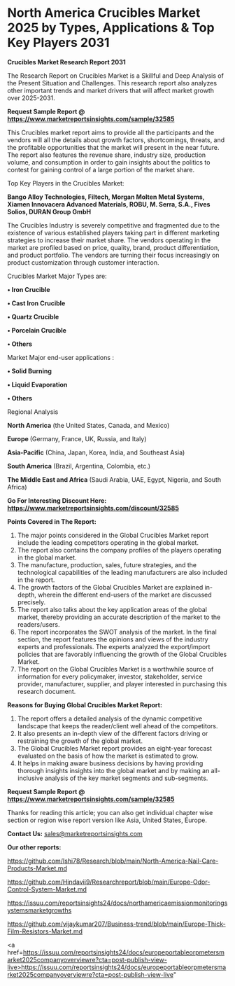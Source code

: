 # North America Crucibles Market 2025 by Types, Applications & Top Key Players 2031

<strong>Crucibles Market Research Report 2031</strong>

The Research Report on Crucibles Market is a Skillful and Deep Analysis of the Present Situation and Challenges. This research report also analyzes other important trends and market drivers that will affect market growth over 2025-2031.

<strong>Request Sample Report @ <a href=https://www.marketreportsinsights.com/sample/32585>https://www.marketreportsinsights.com/sample/32585</a></strong>

This Crucibles market report aims to provide all the participants and the vendors will all the details about growth factors, shortcomings, threats, and the profitable opportunities that the market will present in the near future. The report also features the revenue share, industry size, production volume, and consumption in order to gain insights about the politics to contest for gaining control of a large portion of the market share.

Top Key Players in the Crucibles Market:

<strong>Bango Alloy Technologies, Filtech, Morgan Molten Metal Systems, Xiamen Innovacera Advanced Materials, ROBU, M. Serra, S.A., Fives Solios, DURAN Group GmbH</strong>

The Crucibles Industry is severely competitive and fragmented due to the existence of various established players taking part in different marketing strategies to increase their market share. The vendors operating in the market are profiled based on price, quality, brand, product differentiation, and product portfolio. The vendors are turning their focus increasingly on product customization through customer interaction.

Crucibles Market Major Types are:

<strong>•  Iron Crucible

•  Cast Iron Crucible

•  Quartz Crucible

•  Porcelain Crucible

•  Others</strong>

Market Major end-user applications :

<strong>•  Solid Burning

•  Liquid Evaporation

•  Others</strong>

Regional Analysis

</u><strong><b>North America</b></strong> (the United States, Canada, and Mexico)

<strong><b>Europe </b></strong>(Germany, France, UK, Russia, and Italy)

<strong><b>Asia-Pacific</b></strong> (China, Japan, Korea, India, and Southeast Asia)

<strong><b>South America</b></strong> (Brazil, Argentina, Colombia, etc.)

<strong><b>The Middle East and Africa</b></strong> (Saudi Arabia, UAE, Egypt, Nigeria, and South Africa)

<strong>Go For Interesting Discount Here: <a href=https://www.marketreportsinsights.com/discount/32585>https://www.marketreportsinsights.com/discount/32585</a></strong>

<strong>Points Covered in The Report:</strong>
<ol>
  <li>The major points considered in the Global Crucibles Market report include the leading competitors operating in the global market.</li>
  <li>The report also contains the company profiles of the players operating in the global market.</li>
  <li>The manufacture, production, sales, future strategies, and the technological capabilities of the leading manufacturers are also included in the report.</li>
  <li>The growth factors of the Global Crucibles Market are explained in-depth, wherein the different end-users of the market are discussed precisely.</li>
  <li>The report also talks about the key application areas of the global market, thereby providing an accurate description of the market to the readers/users.</li>
  <li>The report incorporates the SWOT analysis of the market. In the final section, the report features the opinions and views of the industry experts and professionals. The experts analyzed the export/import policies that are favorably influencing the growth of the Global Crucibles Market.</li>
  <li>The report on the Global Crucibles Market is a worthwhile source of information for every policymaker, investor, stakeholder, service provider, manufacturer, supplier, and player interested in purchasing this research document.</li>
</ol>
<strong>Reasons for Buying Global Crucibles Market Report:</strong>

<ol>
  <li>The report offers a detailed analysis of the dynamic competitive landscape that keeps the reader/client well ahead of the competitors.</li>
  <li>It also presents an in-depth view of the different factors driving or restraining the growth of the global market.</li>
  <li>The Global Crucibles Market report provides an eight-year forecast evaluated on the basis of how the market is estimated to grow.</li>
  <li>It helps in making aware business decisions by having providing thorough insights insights into the global market and by making an all-inclusive analysis of the key market segments and sub-segments.</li>
</ol>
<strong>Request Sample Report @ <a href=https://www.marketreportsinsights.com/sample/32585>https://www.marketreportsinsights.com/sample/32585</a></strong>


Thanks for reading this article; you can also get individual chapter wise section or region wise report version like Asia, United States, Europe.

<strong>Contact Us:</strong>
sales@marketreportsinsights.com

<strong>Our other reports:</strong>

<a href=https://github.com/Ishi78/Research/blob/main/North-America-Nail-Care-Products-Market.md>https://github.com/Ishi78/Research/blob/main/North-America-Nail-Care-Products-Market.md</a>

<a href=https://github.com/Hindavii9/Researchreport/blob/main/Europe-Odor-Control-System-Market.md>https://github.com/Hindavii9/Researchreport/blob/main/Europe-Odor-Control-System-Market.md</a>

<a href=https://issuu.com/reportsinsights24/docs/northamericaemissionmonitoringsystemsmarketgrowths>https://issuu.com/reportsinsights24/docs/northamericaemissionmonitoringsystemsmarketgrowths</a>

<a href=https://github.com/vijaykumar207/Business-trend/blob/main/Europe-Thick-Film-Resistors-Market.md>https://github.com/vijaykumar207/Business-trend/blob/main/Europe-Thick-Film-Resistors-Market.md</a>

<a href=https://issuu.com/reportsinsights24/docs/europeportableorpmetersmarket2025companyoverviewre?cta=post-publish-view-live>https://issuu.com/reportsinsights24/docs/europeportableorpmetersmarket2025companyoverviewre?cta=post-publish-view-live</a>"
